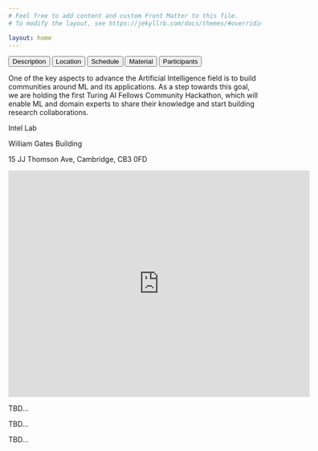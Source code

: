 ```yaml
---
# Feel free to add content and custom Front Matter to this file.
# To modify the layout, see https://jekyllrb.com/docs/themes/#overriding-theme-defaults

layout: home
---
```

<head>
<link rel="stylesheet" href="css/tabs.css">
<script src="js/tabs.js"></script>
</head>

<!-- Tab links -->
<div class="tab">
  <button class="tablinks active" onclick="openTab(event, 'description')">Description</button>
  <button class="tablinks" onclick="openTab(event, 'location')">Location</button>
  <button class="tablinks" onclick="openTab(event, 'schedule')">Schedule</button>
  <button class="tablinks" onclick="openTab(event, 'material')">Material</button>
  <button class="tablinks" onclick="openTab(event, 'participants')">Participants</button>
</div>

<!-- Tab content -->
<div id="description" class="tabcontent" display="block">
  <p>One of the key aspects to advance the Artificial Intelligence field is to build communities around ML and its applications. As a step towards this goal, we are holding the first Turing AI Fellows Community Hackathon, which will enable ML and domain experts to share their knowledge and start building research collaborations.</p>
</div>

<div id="location" class="tabcontent">
  <p>Intel Lab</p>
  <p>William Gates Building</p>
  <p>15 JJ Thomson Ave, Cambridge, CB3 0FD</p>
  <iframe src="https://www.google.com/maps/embed?pb=!1m18!1m12!1m3!1d576.8918776185558!2d0.09151032340100916!3d52.21099751785525!2m3!1f0!2f0!3f0!3m2!1i1024!2i768!4f13.1!3m3!1m2!1s0x47d8774a3f6e55cd%3A0xabf8227343e684c7!2sComputer%20Laboratory!5e0!3m2!1sen!2suk!4v1676307904600!5m2!1sen!2suk" width="600" height="450" style="border:0;" allowfullscreen="" loading="lazy" referrerpolicy="no-referrer-when-downgrade"></iframe>
</div>

<div id="schedule" class="tabcontent">
  <p>TBD...</p>
</div>

<div id="material" class="tabcontent">
  <p>TBD...</p>
</div>

<div id="participants" class="tabcontent">
  <p>TBD...</p>
</div>
